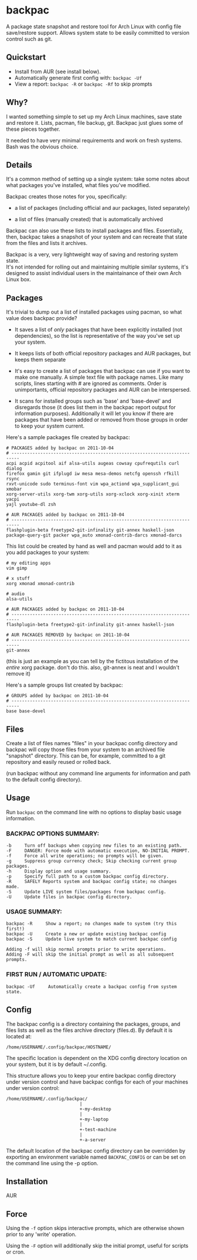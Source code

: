backpac
=======

A package state snapshot and restore tool for Arch Linux with config file 
save/restore support. Allows system state to be easily committed to version 
control such as git.

Quickstart
----------

* Install from AUR (see install below).
* Automatically generate first config with: `backpac -Uf`
* View a report: `backpac -R` or `backpac -Rf` to skip prompts

Why?
----

I wanted something simple to set up my Arch Linux machines, save state and 
restore it. Lists, pacman, file backup, git. Backpac just glues some of these 
pieces together.

It needed to have very minimal requirements and work on fresh systems. Bash was 
the obvious choice.

Details
-------

It's a common method of setting up a single system: take some notes about what 
packages you've installed, what files you've modified.

Backpac creates those notes for you, specifically:

 * a list of packages (including official and aur packages, listed separately)

 * a list of files (manually created) that is automatically archived

Backpac can also use these lists to install packages and files. Essentially, 
then, backpac takes a snapshot of your system and can recreate that state from 
the files and lists it archives.

Backpac is a very, very lightweight way of saving and restoring system state.  
It's not intended for rolling out and maintaining multiple similar systems, 
it's designed to assist individual users in the  maintainance of their own Arch 
Linux box.

Packages
--------

It's trivial to dump out a list of installed packages using pacman, so what 
value does backpac provide?

 * It saves a list of *only* packages that have been explicitly installed (not 
   dependencies), so the list is representative of the way you've set up your 
   system.

 * It keeps lists of both official repository packages and AUR packages, but 
   keeps them separate

 * It's easy to create a list of packages that backpac can use if you want to 
   make one manually. A simple text file with package names. Like many scripts, 
   lines starting with # are ignored as comments. Order is unimportants, 
   official repository packages and AUR can be interspersed.

 * It scans for installed groups such as 'base' and 'base-devel' and disregards 
   those (it does list them in the backpac report output for information 
   purposes). Additionally it will let you know if there are packages that have 
   been added or removed from those groups in order to keep your system 
   current.

Here's a sample packages file created by backpac:

    # PACKAGES added by backpac on 2011-10-04
    # -------------------------------------------------------------------------
    acpi acpid acpitool aif alsa-utils augeas cowsay cpufrequtils curl dialog
    firefox gamin git ifplugd iw mesa mesa-demos netcfg openssh rfkill rsync
    rxvt-unicode sudo terminus-font vim wpa_actiond wpa_supplicant_gui xmobar
    xorg-server-utils xorg-twm xorg-utils xorg-xclock xorg-xinit xterm yacpi
    yajl youtube-dl zsh

    # AUR PACKAGES added by backpac on 2011-10-04
    # -------------------------------------------------------------------------
    flashplugin-beta freetype2-git-infinality git-annex haskell-json
    package-query-git packer wpa_auto xmonad-contrib-darcs xmonad-darcs

This list could be created by hand as well and pacman would add to it as you 
add packages to your system:

    # my editing apps
    vim gimp

    # x stuff
    xorg xmonad xmonad-contrib

    # audio
    alsa-utils

    # AUR PACKAGES added by backpac on 2011-10-04
    # -------------------------------------------------------------------------
    flashplugin-beta freetype2-git-infinality git-annex haskell-json

    # AUR PACKAGES REMOVED by backpac on 2011-10-04
    # -------------------------------------------------------------------------
    git-annex

(this is just an example as you can tell by the fictitous installation of the 
*entire* xorg package. don't do this. also, git-annex is neat and I wouldn't 
remove it)

Here's a sample groups list created by backpac:

    # GROUPS added by backpac on 2011-10-04
    # -------------------------------------------------------------------------
    base base-devel

Files
-----

Create a list of files names "files" in your backpac config directory and 
backpac will copy those files from your system to an archived file "snapshot" 
directory. This can be, for example, committed to a git repository and easily 
reused or rolled back.

(run backpac without any command line arguments for information and path to the 
default config directory).

Usage
-----

Run `backpac` on the command line with no options to display basic usage 
information.

### BACKPAC OPTIONS SUMMARY:

    -b     Turn off backups when copying new files to an existing path.
    -F     DANGER: Force mode with automatic execution, NO-INITIAL PROMPT.
    -f     Force all write operations; no prompts will be given.
    -g     Suppress group currency check; Skip checking current group packages.
    -h     Display option and usage summary.
    -p     Specify full path to a custom backpac config directory.
    -R     SAFELY Reports system and backpac config state; no changes made.
    -S     Update LIVE system files/packages from backpac config.
    -U     Update files in backpac config directory.

### USAGE SUMMARY:

    backpac -R     Show a report; no changes made to system (try this first!)
    backpac -U     Create a new or update existing backpac config
    backpac -S     Update live system to match current backpac config

    Adding -f will skip normal prompts prior to write operations.
    Adding -F will skip the initial prompt as well as all subsequent prompts.

### FIRST RUN / AUTOMATIC UPDATE:

    backpac -Uf     Automatically create a backpac config from system state.

Config
------

The backpac config is a directory containing the packages, groups, and files 
lists as well as the files archive directory (files.d). By default it is 
located at:

    /home/USERNAME/.config/backpac/HOSTNAME/

The specific location is dependent on the XDG config directory location on your 
system, but it is by default ~/.config.

This structure allows you to keep your entire backpac config directory under 
version control and have backpac configs for each of your machines under 
version control:

    /home/USERNAME/.config/backpac/
                                |
                                +-my-desktop
                                |
                                +-my-laptop
                                |
                                +-test-machine
                                |
                                +-a-server

The default location of the backpac config directory can be overridden by 
exporting an environment variable named `BACKPAC_CONFIG` or can be set on the 
command line using the -p <pathname> option.

Installation
------------

AUR

Force
-----

Using the `-f` option skips interactive prompts, which are otherwise shown 
prior to any 'write' operation.

Using the `-F` option will additionally skip the initial prompt, useful for
scripts or cron.
